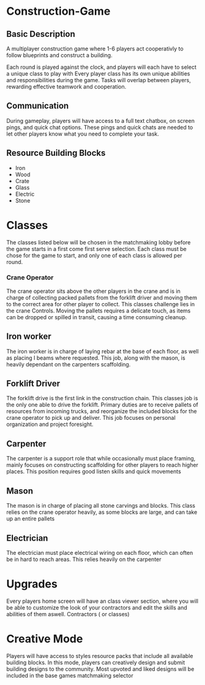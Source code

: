# Construction-Game
## Basic Description
A multiplayer construction game where 1-6 players act cooperativly to follow blueprints and construct a building.

Each round is played against the clock, and players will each have to select a unique class to play with
Every player class has its own unique abilities and responsibilities during the game. 
Tasks will overlap between players, rewarding effective teamwork and cooperation. 

## Communication
During gameplay, players will have access to a full text chatbox, on screen pings, and quick chat options. 
These pings and quick chats are needed to let other players know what you need to complete your task. 

## Resource Building Blocks
 - Iron
 - Wood
 - Crate
 - Glass
 - Electric
 - Stone

# Classes
The classes listed below will be chosen in the matchmaking lobby before the game starts in a first come first serve selection. Each class must be chose for the game to start, and only one of each class is allowed per round. 
### Crane Operator
The crane operator sits above the other players in the crane and is in charge of collecting packed pallets from the forklift driver and moving them to the correct area for other player to collect. 
This classes challenge lies in the crane Controls. Moving the pallets requires a delicate touch, as items can be dropped or spilled in transit, causing a time consuming cleanup. 

## Iron worker
The iron worker is in charge of laying rebar at the base of each floor, as well as placing I beams where requested. This job, along with the mason, is heavily dependant on the carpenters scaffolding.

## Forklift Driver
The forklift drive is the first link in the construction chain. This classes job is the only one able to drive the forklift. 
Primary duties are to receive pallets of resources from incoming trucks, and reorganize the included blocks for the crane operator to pick up and deliver. 
This job focuses on personal organization and project foresight.

## Carpenter
The carpenter is a support role that while occasionally must place framing, mainly focuses on constructing scaffolding for other players to reach higher places. This position requires good listen skills and quick movements 

## Mason
The mason is in charge of placing all stone carvings and blocks. This class relies on the crane operator heavily, as some blocks are large, and can take up an entire pallets

## Electrician
The electrician must place electrical wiring on each floor, which can often be in hard to reach areas. This relies heavily on the carpenter

# Upgrades
Every players home screen will have an class viewer section, where you will be able to customize the look of your contractors and edit the skills and abilities of them aswell.
Contractors ( or classes) 
# Creative Mode
 Players will have access to styles resource packs that include all available building blocks. In this mode, players can creatively design and submit building designs to the community. Most upvoted and liked designs will be included in the base games matchmaking selector
